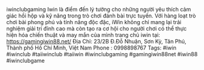 iwinclubgaming
Iwin là điểm đến lý tưởng cho những người yêu thích cảm giác hồi hộp và kỹ năng trong trò chơi đánh bài trực tuyến. Với hàng loạt trò chơi bài phong phú và tính năng độc đặc, iWin không chỉ mang lại trải nghiệm giải trí đỉnh cao mà còn tạo ra cơ hội cho người chơi có thể thực hiện hóa chiến thuật và may mắn của mình
trang chủ iwin tại: https://gamingiwin88.net/ 
Địa Chỉ: 23/2B Đ.Đỗ Nhuận, Sơn Kỳ, Tân Phú, Thành phố Hồ Chí Minh, Việt Nam
Phone : 0998898767
Tags: #iwin #iwinclub #taiiwinclub #taiiwin #iwinclubgaming #gamingiwin88net #iwin88 #iwinclubgame